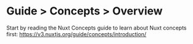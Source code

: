 # Guide > Concepts > Overview

Start by reading the Nuxt Concepts guide to learn about Nuxt concepts first: https://v3.nuxtjs.org/guide/concepts/introduction/
